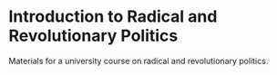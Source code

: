 Introduction to Radical and Revolutionary Politics
==========================

Materials for a university course on radical and revolutionary politics.
